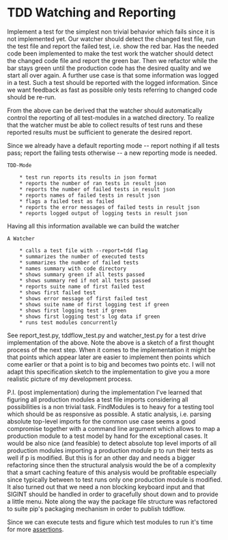 # TDD Watching and Reporting

Implement a test for the simplest non trivial behavior which fails since
it is not implemented yet.  Our watcher should detect the changed test
file, run the test file and report the failed test, i.e. show the red
bar.  Has the needed code been implemented to make the test work the
watcher should detect the changed code file and report the green bar.
Then we refactor while the bar stays green until the production code has
the desired quality and we start all over again.  A further use case is
that some information was logged in a test.  Such a test should be
reported with the logged information.  Since we want feedback as fast
as possible only tests referring to changed code should be re-run.

From the above can be derived that the watcher should automatically
control the reporting of all test-modules in a watched directory.  To
realize that the watcher must be able to collect results of test runs
and these reported results must be sufficient to generate the desired
report.

Since we already have a default reporting mode -- report nothing if all
tests pass; report the failing tests otherwise -- a new reporting mode
is needed. 

    TDD-Mode

        * test run reports its results in json format
        * reports the number of ran tests in result json
        * reports the number of failed tests in result json
        * reports names of failed tests in result json
        * flags a failed test as failed
        * reports the error messages of failed tests in result json
        * reports logged output of logging tests in result json

Having all this information available we can build the watcher

    A Watcher

        * calls a test file with --report=tdd flag
        * summarizes the number of executed tests
        * summarizes the number of failed tests
        * names summary with code directory
        * shows summary green if all tests passed
        * shows summary red if not all tests passed
        * reports suite name of first failed test
        * shows first failed test
        * shows error message of first failed test
        * shows suite name of first logging test if green
        * shows first logging test if green
        * shows first logging test's log data if green
        * runs test modules concurrently

See report_test.py, tddflow_test.py and watcher_test.py for a test drive
implementation of the above.  Note the above is a sketch of a first
thought process of the next step.  When it comes to the implementation
it might be that points which appear later are easier to implement then
points which come earlier or that a point is to big and becomes two
points etc.  I will not adapt this specification sketch to the
implementation to give you a more realistic picture of my development
process.

P.I. (post implementation) during the implementation I've learned that
figuring all production modules a test file imports considering all
possibilities is a non trivial task.  FindModules is to heavy for a
testing tool which should be as responsive as possible.  A static
analysis, i.e. parsing absolute top-level imports for the common use
case seems a good compromise together with a command line argument which
allows to map a production module to a test model by hand for the
exceptional cases.  It would be also nice (and feasible) to detect
absolute top level imports of all production modules importing a
production module p to run their tests as well if p is modified.  But
this is for an other day and needs a bigger refactoring since then the
structural analysis would the be of a complexity that a smart caching
feature of this analysis would be profitable especially since typically
between to test runs only one production module is modified.  It also
turned out that we need a non blocking keyboard input and that SIGINT
should be handled in order to gracefully shout down and to provide a
little menu.  Note along the way the package file structure was
refactored to suite pip's packaging mechanism in order to publish
tddflow.

Since we can execute tests and figure which test modules to run it's
time for more [assertions](03_assert.md).

